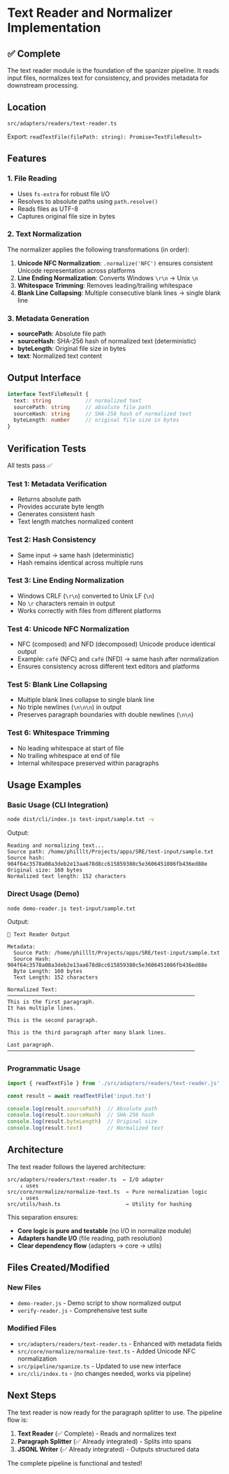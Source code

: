 # Text Reader and Normalizer Implementation

## ✅ Complete

The text reader module is the foundation of the spanizer pipeline. It reads input files, normalizes text for consistency, and provides metadata for downstream processing.

## Location

```
src/adapters/readers/text-reader.ts
```

Export: `readTextFile(filePath: string): Promise<TextFileResult>`

## Features

### 1. File Reading
- Uses `fs-extra` for robust file I/O
- Resolves to absolute paths using `path.resolve()`
- Reads files as UTF-8
- Captures original file size in bytes

### 2. Text Normalization
The normalizer applies the following transformations (in order):

1. **Unicode NFC Normalization**: `.normalize('NFC')` ensures consistent Unicode representation across platforms
2. **Line Ending Normalization**: Converts Windows `\r\n` → Unix `\n`
3. **Whitespace Trimming**: Removes leading/trailing whitespace
4. **Blank Line Collapsing**: Multiple consecutive blank lines → single blank line

### 3. Metadata Generation
- **sourcePath**: Absolute file path
- **sourceHash**: SHA-256 hash of normalized text (deterministic)
- **byteLength**: Original file size in bytes
- **text**: Normalized text content

## Output Interface

```typescript
interface TextFileResult {
  text: string           // normalized text
  sourcePath: string     // absolute file path
  sourceHash: string     // SHA-256 hash of normalized text
  byteLength: number     // original file size in bytes
}
```

## Verification Tests

All tests pass ✅

### Test 1: Metadata Verification
- Returns absolute path
- Provides accurate byte length
- Generates consistent hash
- Text length matches normalized content

### Test 2: Hash Consistency
- Same input → same hash (deterministic)
- Hash remains identical across multiple runs

### Test 3: Line Ending Normalization
- Windows CRLF (`\r\n`) converted to Unix LF (`\n`)
- No `\r` characters remain in output
- Works correctly with files from different platforms

### Test 4: Unicode NFC Normalization
- NFC (composed) and NFD (decomposed) Unicode produce identical output
- Example: `café` (NFC) and `café` (NFD) → same hash after normalization
- Ensures consistency across different text editors and platforms

### Test 5: Blank Line Collapsing
- Multiple blank lines collapse to single blank line
- No triple newlines (`\n\n\n`) in output
- Preserves paragraph boundaries with double newlines (`\n\n`)

### Test 6: Whitespace Trimming
- No leading whitespace at start of file
- No trailing whitespace at end of file
- Internal whitespace preserved within paragraphs

## Usage Examples

### Basic Usage (CLI Integration)
```bash
node dist/cli/index.js test-input/sample.txt -v
```

Output:
```
Reading and normalizing text...
Source path: /home/philllt/Projects/apps/SRE/test-input/sample.txt
Source hash: 904f64c3578a08a3deb2e13aa678d8cc615859380c5e3606451086fb436ed88e
Original size: 160 bytes
Normalized text length: 152 characters
```

### Direct Usage (Demo)
```bash
node demo-reader.js test-input/sample.txt
```

Output:
```
📄 Text Reader Output

Metadata:
  Source Path: /home/philllt/Projects/apps/SRE/test-input/sample.txt
  Source Hash: 904f64c3578a08a3deb2e13aa678d8cc615859380c5e3606451086fb436ed88e
  Byte Length: 160 bytes
  Text Length: 152 characters

Normalized Text:
────────────────────────────────────────────────────────────
This is the first paragraph.
It has multiple lines.

This is the second paragraph.

This is the third paragraph after many blank lines.

Last paragraph.
────────────────────────────────────────────────────────────
```

### Programmatic Usage
```typescript
import { readTextFile } from './src/adapters/readers/text-reader.js'

const result = await readTextFile('input.txt')

console.log(result.sourcePath)  // Absolute path
console.log(result.sourceHash)  // SHA-256 hash
console.log(result.byteLength)  // Original size
console.log(result.text)        // Normalized text
```

## Architecture

The text reader follows the layered architecture:

```
src/adapters/readers/text-reader.ts  ← I/O adapter
    ↓ uses
src/core/normalize/normalize-text.ts  ← Pure normalization logic
    ↓ uses
src/utils/hash.ts                     ← Utility for hashing
```

This separation ensures:
- **Core logic is pure and testable** (no I/O in normalize module)
- **Adapters handle I/O** (file reading, path resolution)
- **Clear dependency flow** (adapters → core → utils)

## Files Created/Modified

### New Files
- `demo-reader.js` - Demo script to show normalized output
- `verify-reader.js` - Comprehensive test suite

### Modified Files
- `src/adapters/readers/text-reader.ts` - Enhanced with metadata fields
- `src/core/normalize/normalize-text.ts` - Added Unicode NFC normalization
- `src/pipeline/spanize.ts` - Updated to use new interface
- `src/cli/index.ts` - (no changes needed, works via pipeline)

## Next Steps

The text reader is now ready for the paragraph splitter to use. The pipeline flow is:

1. **Text Reader** (✅ Complete) - Reads and normalizes text
2. **Paragraph Splitter** (✅ Already integrated) - Splits into spans
3. **JSONL Writer** (✅ Already integrated) - Outputs structured data

The complete pipeline is functional and tested!
